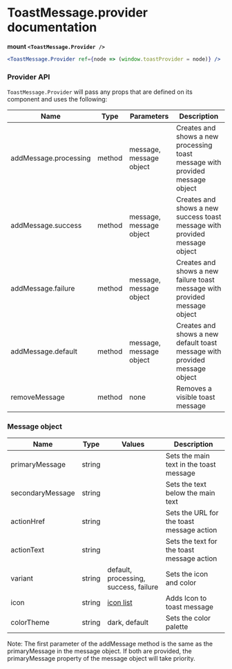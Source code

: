 # ToastMessage.provider documentation

**mount `<ToastMessage.Provider />`**

```jsx
<ToastMessage.Provider ref={node => (window.toastProvider = node)} />
```

<!-- STORY -->

### Provider API

`ToastMessage.Provider` will pass any props that are defined on its component and uses the following:

| Name                  | Type   | Parameters              | Description                                                                   |
| --------------------- | ------ | ----------------------- | ----------------------------------------------------------------------------- |
| addMessage.processing | method | message, message object | Creates and shows a new processing toast message with provided message object |
| addMessage.success    | method | message, message object | Creates and shows a new success toast message with provided message object    |
| addMessage.failure    | method | message, message object | Creates and shows a new failure toast message with provided message object    |
| addMessage.default    | method | message, message object | Creates and shows a new default toast message with provided message object    |
| removeMessage         | method | none                    | Removes a visible toast message                                               |

### Message object  

| Name             | Type   | Values                                                           | Description                                |
| ---------------- | ------ | ---------------------------------------------------------------- | ------------------------------------------ |
| primaryMessage   | string |                                                                  | Sets the main text in the toast message    |
| secondaryMessage | string |                                                                  | Sets the text below the main text          |
| actionHref       | string |                                                                  | Sets the URL for the toast message action  |
| actionText       | string |                                                                  | Sets the text for the toast message action |
| variant          | string | default, processing, success, failure                            | Sets the icon and color                    |
| icon             | string | [icon list](https://github.com/jxnblk/rmdi/blob/master/ICONS.md) | Adds Icon to toast message                 |
| colorTheme       | string | dark, default                                                    | Sets the color palette                     |

Note: The first parameter of the addMessage method is the same as the primaryMessage in the message object. If both are provided, the primaryMessage property of the message object will take priority.
